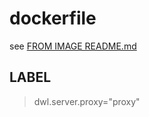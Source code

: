 # dockerfile

see [FROM IMAGE README.md](https://github.com/davask/d-apache-letsencrypt)

## LABEL

> dwl.server.proxy="proxy"
